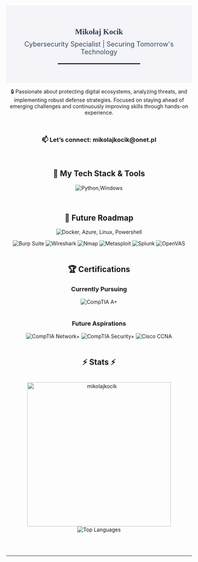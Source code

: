 <section style="background-color: #f4f4f9; padding: 30px; text-align: center;">
    <h1 style="font-family: 'Georgia', serif; color: #2c3e50; margin-bottom: 10px;">
        Mikołaj Kocik
    </h1>
    <p style="font-size: 18px; color: #34495e; margin-top: 0;">
        Cybersecurity Specialist | Securing Tomorrow's Technology
    </p>
    <hr style="width: 50%; border: 1px solid #2c3e50; margin: 20px auto;">
</section>

<div align="center">

🔒 Passionate about protecting digital ecosystems, analyzing threats, and implementing robust defense strategies. Focused on staying ahead of emerging challenges and continuously improving skills through hands-on experience.

</div>

<br>

<div align="center">
<h3>📫 Let’s connect: mikolajkocik@onet.pl</h3>
</div>

</div>

<br>

<!-- My Tech Stack & Tools -->
<h2 align="center">🚀 My Tech Stack & Tools</h2>
<div align="center">

  <!-- Tools -->
  <p>
      <img src="https://skillicons.dev/icons?i=py,windows" alt="Python,Windows" /><br>
  </p>
  
<br>

<!-- Future Roadmap -->
<h2 align="center">🚀 Future Roadmap</h2>
<div align="center">
  <p>
    <img src="https://skillicons.dev/icons?i=docker,azure,linux,powershell" alt="Docker, Azure, Linux, Powershell" />
  </p>
    <img src="https://img.shields.io/badge/Burp%20Suite-FF6F00?style=for-the-badge&logoColor=white" alt="Burp Suite" />
    <img src="https://img.shields.io/badge/Wireshark-1679A7?style=for-the-badge&logoColor=white" alt="Wireshark" />
    <img src="https://img.shields.io/badge/Nmap-094A83?style=for-the-badge&logoColor=white" alt="Nmap" />
    <img src="https://img.shields.io/badge/Metasploit-2A2B2A?style=for-the-badge&logoColor=white" alt="Metasploit" />
    <img src="https://img.shields.io/badge/Splunk-000000?style=for-the-badge&logoColor=white" alt="Splunk" />
    <img src="https://img.shields.io/badge/OpenVAS-008000?style=for-the-badge&logoColor=white" alt="OpenVAS" />
</div>
<br/>

<!-- Certifications Section -->
<h2 align="center">🏆 Certifications</h2>

<!-- Currently Pursuing -->
<h3 align="center">Currently Pursuing</h3>
<div align="center">
  <img src="https://img.shields.io/badge/CompTIA%20A+-F20000?style=for-the-badge&logoColor=white" alt="CompTIA A+" />
</div>
<br/>

<!-- Future Aspirations -->
<h3 align="center">Future Aspirations</h3>
<div align="center">
  <img src="https://img.shields.io/badge/CompTIA%20Network+-E32827?style=for-the-badge&logoColor=white" alt="CompTIA Network+" />
  <img src="https://img.shields.io/badge/CompTIA%20Security+-005571?style=for-the-badge&logoColor=white" alt="CompTIA Security+" />
  <img src="https://img.shields.io/badge/Cisco%20CCNA-1BA0D7?style=for-the-badge&logo=cisco&logoColor=white" alt="Cisco CCNA" />
</div>
<br/>


<h2 align="center">⚡ Stats ⚡</h2>
<br>
<div align=center>
  <img width="390" src="https://github-readme-stats.vercel.app/api?username=mikolajkocik&show_icons=true&locale=en&theme=dracula&hide_border=true" alt="mikolajkocik"/>
  <img src="https://github-readme-stats.vercel.app/api/top-langs/?username=mikolajkocik&layout=compact&langs_count=10&theme=dracula&hide_border=true" alt="Top Languages" /> 
</div>

<br/><br/>

<hr/>

<br/>

<br/>
